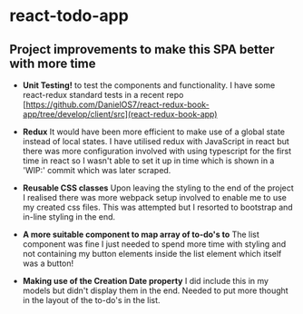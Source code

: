 # react-todo-app

## Project improvements to make this SPA better with more time

- <b>Unit Testing!</b> to test the components and functionality. I have some react-redux standard tests in a recent repo 
[https://github.com/DanielOS7/react-redux-book-app/tree/develop/client/src](react-redux-book-app)

- <b>Redux</b> It would have been more efficient to make use of a global state instead of local states. I have utilised redux with JavaScript
in react but there was more configuration involved with using typescript for the first time in react so I wasn't able to set it up in time 
which is shown in a 'WIP:' commit which was later scraped.

- <b>Reusable CSS classes</b> Upon leaving the styling to the end of the project I realised there was more webpack setup involved to enable
me to use my created css files. This was attempted but I resorted to bootstrap and in-line styling in the end.

- <b>A more suitable component to map array of to-do's to</b> The list component was fine I just needed to spend more time with styling and not
containing my button elements inside the list element which itself was a button!

- <b>Making use of the Creation Date property</b> I did include this in my models but didn't display them in the end. Needed to put more
thought in the layout of the to-do's in the list.







